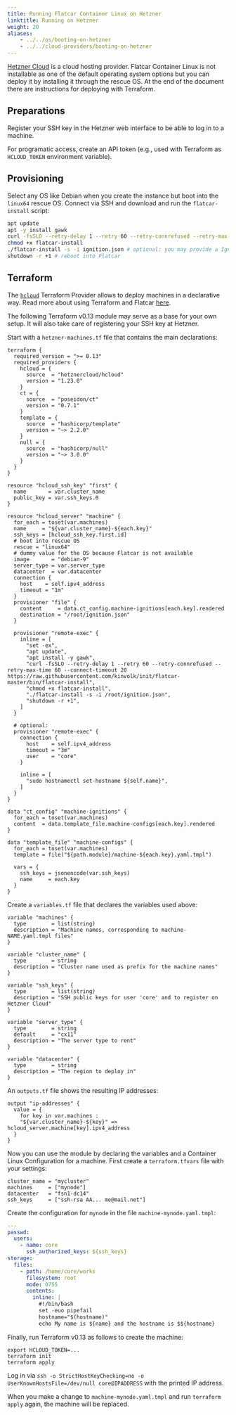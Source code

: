 ```yaml
---
title: Running Flatcar Container Linux on Hetzner
linktitle: Running on Hetzner
weight: 20
aliases:
    - ../../os/booting-on-hetzner
    - ../../cloud-providers/booting-on-hetzner
---
```


[Hetzner Cloud](https://www.hetzner.com/cloud) is a cloud hosting provider.
Flatcar Container Linux is not installable as one of the default operating system options but you can deploy it by installing it through the rescue OS.
At the end of the document there are instructions for deploying with Terraform.

## Preparations

Register your SSH key in the Hetzner web interface to be able to log in to a machine.

For programatic access, create an API token (e.g., used with Terraform as `HCLOUD_TOKEN` environment variable).

## Provisioning

Select any OS like Debian when you create the instance but boot into the `linux64` rescue OS.
Connect via SSH and download and run the `flatcar-install` script:

```sh
apt update
apt -y install gawk
curl -fsSLO --retry-delay 1 --retry 60 --retry-connrefused --retry-max-time 60 --connect-timeout 20 https://raw.githubusercontent.com/kinvolk/init/flatcar-master/bin/flatcar-install
chmod +x flatcar-install
./flatcar-install -s -i ignition.json # optional: you may provide a Ignition Config as file, it should contain your SSH key
shutdown -r +1 # reboot into Flatcar
```

## Terraform

The [`hcloud`](https://registry.terraform.io/providers/hetznercloud/hcloud/latest/docs) Terraform Provider allows to deploy machines in a declarative way.
Read more about using Terraform and Flatcar [here](../../provisioning/terraform/).

The following Terraform v0.13 module may serve as a base for your own setup.
It will also take care of registering your SSH key at Hetzner.

Start with a `hetzner-machines.tf` file that contains the main declarations:

```
terraform {
  required_version = ">= 0.13"
  required_providers {
    hcloud = {
      source  = "hetznercloud/hcloud"
      version = "1.23.0"
    }
    ct = {
      source  = "poseidon/ct"
      version = "0.7.1"
    }
    template = {
      source  = "hashicorp/template"
      version = "~> 2.2.0"
    }
    null = {
      source  = "hashicorp/null"
      version = "~> 3.0.0"
    }
  }
}

resource "hcloud_ssh_key" "first" {
  name       = var.cluster_name
  public_key = var.ssh_keys.0
}

resource "hcloud_server" "machine" {
  for_each = toset(var.machines)
  name     = "${var.cluster_name}-${each.key}"
  ssh_keys = [hcloud_ssh_key.first.id]
  # boot into rescue OS
  rescue = "linux64"
  # dummy value for the OS because Flatcar is not available
  image       = "debian-9"
  server_type = var.server_type
  datacenter  = var.datacenter
  connection {
    host    = self.ipv4_address
    timeout = "1m"
  }
  provisioner "file" {
    content     = data.ct_config.machine-ignitions[each.key].rendered
    destination = "/root/ignition.json"
  }

  provisioner "remote-exec" {
    inline = [
      "set -ex",
      "apt update",
      "apt install -y gawk",
      "curl -fsSLO --retry-delay 1 --retry 60 --retry-connrefused --retry-max-time 60 --connect-timeout 20 https://raw.githubusercontent.com/kinvolk/init/flatcar-master/bin/flatcar-install",
      "chmod +x flatcar-install",
      "./flatcar-install -s -i /root/ignition.json",
      "shutdown -r +1",
    ]
  }

  # optional:
  provisioner "remote-exec" {
    connection {
      host    = self.ipv4_address
      timeout = "3m"
      user    = "core"
    }

    inline = [
      "sudo hostnamectl set-hostname ${self.name}",
    ]
  }
}

data "ct_config" "machine-ignitions" {
  for_each = toset(var.machines)
  content  = data.template_file.machine-configs[each.key].rendered
}

data "template_file" "machine-configs" {
  for_each = toset(var.machines)
  template = file("${path.module}/machine-${each.key}.yaml.tmpl")

  vars = {
    ssh_keys = jsonencode(var.ssh_keys)
    name     = each.key
  }
}
```

Create a `variables.tf` file that declares the variables used above:

```
variable "machines" {
  type        = list(string)
  description = "Machine names, corresponding to machine-NAME.yaml.tmpl files"
}

variable "cluster_name" {
  type        = string
  description = "Cluster name used as prefix for the machine names"
}

variable "ssh_keys" {
  type        = list(string)
  description = "SSH public keys for user 'core' and to register on Hetzner Cloud"
}

variable "server_type" {
  type        = string
  default     = "cx11"
  description = "The server type to rent"
}

variable "datacenter" {
  type        = string
  description = "The region to deploy in"
}
```

An `outputs.tf` file shows the resulting IP addresses:

```
output "ip-addresses" {
  value = {
    for key in var.machines :
    "${var.cluster_name}-${key}" => hcloud_server.machine[key].ipv4_address
  }
}
```

Now you can use the module by declaring the variables and a Container Linux Configuration for a machine.
First create a `terraform.tfvars` file with your settings:

```
cluster_name = "mycluster"
machines     = ["mynode"]
datacenter   = "fsn1-dc14"
ssh_keys     = ["ssh-rsa AA... me@mail.net"]
```

Create the configuration for `mynode` in the file `machine-mynode.yaml.tmpl`:

```yaml
---
passwd:
  users:
    - name: core
      ssh_authorized_keys: ${ssh_keys}
storage:
  files:
    - path: /home/core/works
      filesystem: root
      mode: 0755
      contents:
        inline: |
          #!/bin/bash
          set -euo pipefail
          hostname="$(hostname)"
          echo My name is ${name} and the hostname is $${hostname}
```

Finally, run Terraform v0.13 as follows to create the machine:

```
export HCLOUD_TOKEN=...
terraform init
terraform apply
```

Log in via `ssh -o StrictHostKeyChecking=no -o UserKnownHostsFile=/dev/null core@IPADDRESS` with the printed IP address.

When you make a change to `machine-mynode.yaml.tmpl` and run `terraform apply` again, the machine will be replaced.
